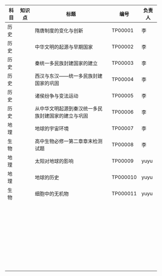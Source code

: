 | 科目 | 知识点 | 标题                                               | 编号     | 负责人 |
| ---- | ------ | -------------------------------------------------- | -------- | ------ |
| 历史 |        | 隋唐制度的变化与创新                               | TP00001  | 李     |
| 历史 |        | 中华文明的起源与早期国家                           | TP00002  | 李     |
| 历史 |        | 秦统一多民族封建国家的建立                         | TP00003  | 李     |
| 历史 |        | 西汉与东汉——统一多民族封建国家的巩固               | TP00004  | 李     |
| 历史 |        | 诸侯纷争与变法运动                                 | TP00005  | 李     |
| 历史 |        | 从中华文明起源到秦汉统一多民族封建国家的建立与巩固 | TP00006  | 李     |
| 地理 |        | 地球的宇宙环境                                     | TP00007  | 李     |
| 生物 |        | 高中生物必修一第二章章末检测试题                   | TP00008  | 李     |
| 地理 |        | 太阳对地球的影响                                   | TP00009  | yuyu   |
| 地理 |        | 地球的历史                                         | TP000010 | yuyu   |
| 生物 |        | 细胞中的无机物                                     | TP000011 | yuyu   |
|      |        |                                                    |          |        |
|      |        |                                                    |          |        |
|      |        |                                                    |          |        |
|      |        |                                                    |          |        |
|      |        |                                                    |          |        |
|      |        |                                                    |          |        |
|      |        |                                                    |          |        |
|      |        |                                                    |          |        |
|      |        |                                                    |          |        |
|      |        |                                                    |          |        |
|      |        |                                                    |          |        |
|      |        |                                                    |          |        |
|      |        |                                                    |          |        |
|      |        |                                                    |          |        |
|      |        |                                                    |          |        |
|      |        |                                                    |          |        |
|      |        |                                                    |          |        |
|      |        |                                                    |          |        |
|      |        |                                                    |          |        |
|      |        |                                                    |          |        |
|      |        |                                                    |          |        |
|      |        |                                                    |          |        |
|      |        |                                                    |          |        |
|      |        |                                                    |          |        |
|      |        |                                                    |          |        |
|      |        |                                                    |          |        |
|      |        |                                                    |          |        |
|      |        |                                                    |          |        |
|      |        |                                                    |          |        |
|      |        |                                                    |          |        |
|      |        |                                                    |          |        |
|      |        |                                                    |          |        |
|      |        |                                                    |          |        |
|      |        |                                                    |          |        |
|      |        |                                                    |          |        |
|      |        |                                                    |          |        |
|      |        |                                                    |          |        |
|      |        |                                                    |          |        |
